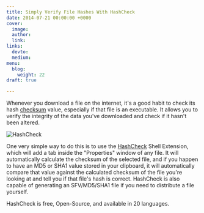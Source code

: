 ```yaml
---
title: Simply Verify File Hashes With HashCheck
date: 2014-07-21 00:00:00 +0000
cover:
  image: 
  author: 
  link: 
links:
  devto: 
  medium: 
menu:
  blog:
    weight: 22
draft: true

---
```

Whenever you download a file on the internet, it's a good habit to check its hash [checksum](http://en.wikipedia.org/wiki/Checksum) value, especially if that file is an executable. It allows you to verify the integrity of the data you've downloaded and check if it hasn't been altered.

![HashCheck](/img/posts/hashcheck.png)

One very simple way to do this is to use the [HashCheck](http://code.kliu.org/hashcheck/) Shell Extension, which will add a tab inside the "Properties" window of any file. It will automatically calculate the checksum of the selected file, and if you happen to have an MD5 or SHA1 value stored in your clipboard, it will automatically compare that value against the calculated checksum of the file you're looking at and tell you if that file's hash is correct. HashCheck is also capable of generating an SFV/MD5/SHA1 file if you need to distribute a file yourself.

HashCheck is free, Open-Source, and available in 20 languages.
